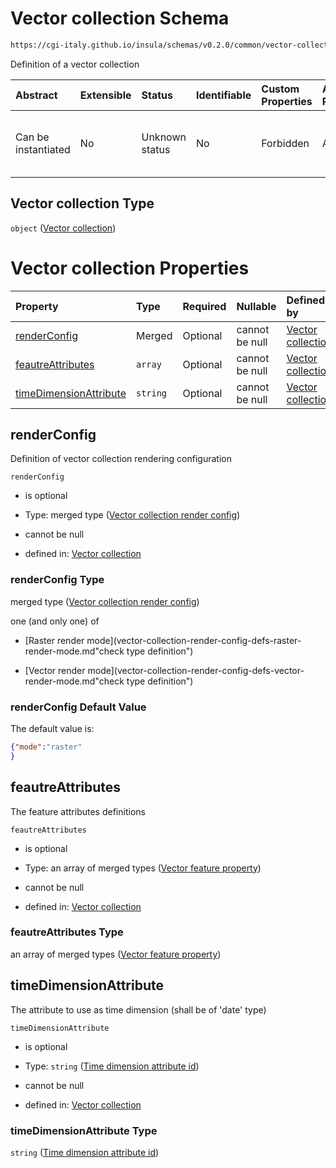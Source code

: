 # Vector collection Schema

```txt
https://cgi-italy.github.io/insula/schemas/v0.2.0/common/vector-collection.schema.json
```

Definition of a vector collection

| Abstract            | Extensible | Status         | Identifiable | Custom Properties | Additional Properties | Access Restrictions | Defined In                                                                                           |
| :------------------ | :--------- | :------------- | :----------- | :---------------- | :-------------------- | :------------------ | :--------------------------------------------------------------------------------------------------- |
| Can be instantiated | No         | Unknown status | No           | Forbidden         | Allowed               | none                | [vector-collection.schema.json](schemas/common/vector-collection.schema.json"open original schema") |

## Vector collection Type

`object` ([Vector collection](vector-collection.md))

# Vector collection Properties

| Property                                          | Type     | Required | Nullable       | Defined by                                                                                                                                                                                                   |
| :------------------------------------------------ | :------- | :------- | :------------- | :----------------------------------------------------------------------------------------------------------------------------------------------------------------------------------------------------------- |
| [renderConfig](#renderconfig)                     | Merged   | Optional | cannot be null | [Vector collection](vector-collection-render-config.md"https://cgi-italy.github.io/insula/schemas/v0.2.0/common/vector-collection-render-config.schema.json#/properties/renderConfig")                      |
| [feautreAttributes](#feautreattributes)           | `array`  | Optional | cannot be null | [Vector collection](vector-collection-properties-feature-attributes.md"https://cgi-italy.github.io/insula/schemas/v0.2.0/common/vector-collection.schema.json#/properties/feautreAttributes")               |
| [timeDimensionAttribute](#timedimensionattribute) | `string` | Optional | cannot be null | [Vector collection](vector-collection-properties-time-dimension-attribute-id.md"https://cgi-italy.github.io/insula/schemas/v0.2.0/common/vector-collection.schema.json#/properties/timeDimensionAttribute") |

## renderConfig

Definition of vector collection rendering configuration

`renderConfig`

* is optional

* Type: merged type ([Vector collection render config](vector-collection-render-config.md))

* cannot be null

* defined in: [Vector collection](vector-collection-render-config.md"https://cgi-italy.github.io/insula/schemas/v0.2.0/common/vector-collection-render-config.schema.json#/properties/renderConfig")

### renderConfig Type

merged type ([Vector collection render config](vector-collection-render-config.md))

one (and only one) of

* [Raster render mode](vector-collection-render-config-defs-raster-render-mode.md"check type definition")

* [Vector render mode](vector-collection-render-config-defs-vector-render-mode.md"check type definition")

### renderConfig Default Value

The default value is:

```json
{"mode":"raster"
}
```

## feautreAttributes

The feature attributes definitions

`feautreAttributes`

* is optional

* Type: an array of merged types ([Vector feature property](vector-feature-property.md))

* cannot be null

* defined in: [Vector collection](vector-collection-properties-feature-attributes.md"https://cgi-italy.github.io/insula/schemas/v0.2.0/common/vector-collection.schema.json#/properties/feautreAttributes")

### feautreAttributes Type

an array of merged types ([Vector feature property](vector-feature-property.md))

## timeDimensionAttribute

The attribute to use as time dimension (shall be of 'date' type)

`timeDimensionAttribute`

* is optional

* Type: `string` ([Time dimension attribute id](vector-collection-properties-time-dimension-attribute-id.md))

* cannot be null

* defined in: [Vector collection](vector-collection-properties-time-dimension-attribute-id.md"https://cgi-italy.github.io/insula/schemas/v0.2.0/common/vector-collection.schema.json#/properties/timeDimensionAttribute")

### timeDimensionAttribute Type

`string` ([Time dimension attribute id](vector-collection-properties-time-dimension-attribute-id.md))

